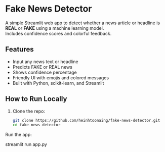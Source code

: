 # Fake News Detector

A simple Streamlit web app to detect whether a news article or headline is **REAL** or **FAKE** using a machine learning model.  
Includes confidence scores and colorful feedback.

## Features

- Input any news text or headline
- Predicts FAKE or REAL news
- Shows confidence percentage
- Friendly UI with emojis and colored messages
- Built with Python, scikit-learn, and Streamlit

## How to Run Locally

1. Clone the repo:

   ```bash
   git clone https://github.com/heinhtoonaing/fake-news-detector.git
   cd fake-news-detector
Run the app:

streamlit run app.py
